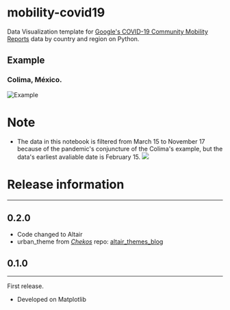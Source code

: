 # mobility-covid19
Data Visualization template for [Google's COVID-19 Community Mobility Reports](https://www.google.com/covid19/mobility/) data by country and region on Python.

## Example 
### Colima, México. 

![Example](https://i.imgur.com/K3Shn9p.png)

# Note
- The data in this notebook is filtered from March 15 to November 17 because of the pandemic's conjuncture of the Colima's example, but the data's earliest avaliable date is February 15.
![](https://i.imgur.com/ThUxPlk.png)

# Release information
----
## 0.2.0
- Code changed to Altair
- urban_theme from [_Chekos_](https://github.com/chekos) repo: [altair_themes_blog](https://github.com/chekos/altair_themes_blog)
## 0.1.0
---
First release.
- Developed on Matplotlib
